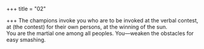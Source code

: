 +++
title = "02"

+++
The champions invoke you who are to be invoked at the verbal contest,  at (the contest) for their own persons, at the winning of the sun.  
You are the martial one among all peoples. You—weaken the obstacles  for easy smashing.  